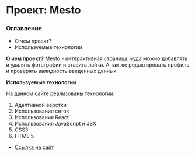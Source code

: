 # Проект: Mesto

### Оглавление
* О чем проект?
* Используемые технологии

**О чем проект?**
Mesto - интерактивная страница, куда можно добавлять и удалять фотографии и ставить лайки. А так же редактировать профиль и проверять валидность введенных данных.

**Используемые технологии**

На данном сайте реализованы технологии:
1. Адаптивной верстки
2. Использования сеток
3. Использования React
4. Использования JavaScript и JSX
5. CSS3
6. HTML 5

* [Ссылка на сайт]()
